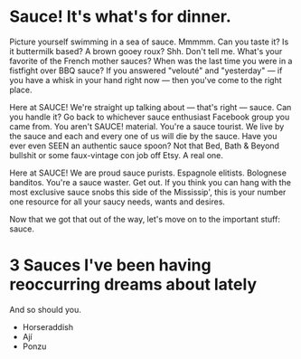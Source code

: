 # Sauce! It's what's for dinner.

Picture yourself swimming in a sea of sauce. Mmmmm. Can you taste it? Is it buttermilk based? A brown gooey roux? Shh. Don't tell me. What's your favorite of the French mother sauces? When was the last time you were in a fistfight over BBQ sauce? If you answered "velouté" and "yesterday" — if you have a whisk in your hand right now — then you've come to the right place.

Here at SAUCE! We're straight up talking about — that's right — sauce. Can you handle it? Go back to whichever sauce enthusiast Facebook group you came from. You aren't SAUCE! material. You're a sauce tourist. We live by the sauce and each and every one of us will die by the sauce. Have you ever even SEEN an authentic sauce spoon? Not that Bed, Bath & Beyond bullshit or some faux-vintage con job off Etsy. A real one.

Here at SAUCE! We are proud sauce purists. Espagnole elitists. Bolognese banditos. You're a sauce waster. Get out.
If you think you can hang with the most exclusive sauce snobs this side of the Mississip', this is your number one resource for all your saucy needs, wants and desires.

Now that we got that out of the way, let's move on to the important stuff: sauce.

# 3 Sauces I've been having reoccurring dreams about lately
And so should you.  

* Horseraddish
* Ají
* Ponzu
